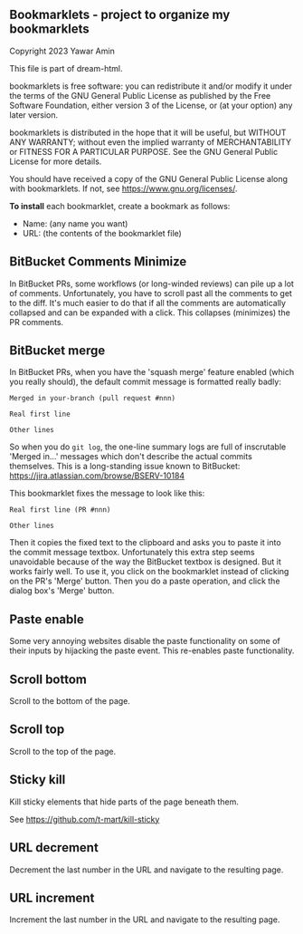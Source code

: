 ## Bookmarklets - project to organize my bookmarklets

Copyright 2023 Yawar Amin

This file is part of dream-html.

bookmarklets is free software: you can redistribute it and/or modify it under
the terms of the GNU General Public License as published by the Free Software
Foundation, either version 3 of the License, or (at your option) any later
version.

bookmarklets is distributed in the hope that it will be useful, but WITHOUT
ANY WARRANTY; without even the implied warranty of MERCHANTABILITY or FITNESS
FOR A PARTICULAR PURPOSE. See the GNU General Public License for more details.

You should have received a copy of the GNU General Public License along with
bookmarklets. If not, see <https://www.gnu.org/licenses/>.

**To install** each bookmarklet, create a bookmark as follows:

- Name: (any name you want)
- URL: (the contents of the bookmarklet file)

## BitBucket Comments Minimize

In BitBucket PRs, some workflows (or long-winded reviews) can pile up a lot of
comments. Unfortunately, you have to scroll past all the comments to get to the
diff. It's much easier to do that if all the comments are automatically
collapsed and can be expanded with a click. This collapses (minimizes) the PR
comments.

## BitBucket merge

In BitBucket PRs, when you have the 'squash merge' feature enabled (which you
really should), the default commit message is formatted really badly:

    Merged in your-branch (pull request #nnn)

    Real first line

    Other lines

So when you do `git log`, the one-line summary logs are full of inscrutable
'Merged in...' messages which don't describe the actual commits themselves. This
is a long-standing issue known to BitBucket:
https://jira.atlassian.com/browse/BSERV-10184

This bookmarklet fixes the message to look like this:

    Real first line (PR #nnn)

    Other lines

Then it copies the fixed text to the clipboard and asks you to paste it into the
commit message textbox. Unfortunately this extra step seems unavoidable because
of the way the BitBucket textbox is designed. But it works fairly well. To use
it, you click on the bookmarklet instead of clicking on the PR's 'Merge' button.
Then you do a paste operation, and click the dialog box's 'Merge' button.

## Paste enable

Some very annoying websites disable the paste functionality on some of their
inputs by hijacking the paste event. This re-enables paste functionality.

## Scroll bottom

Scroll to the bottom of the page.

## Scroll top

Scroll to the top of the page.

## Sticky kill

Kill sticky elements that hide parts of the page beneath them.

See https://github.com/t-mart/kill-sticky

## URL decrement

Decrement the last number in the URL and navigate to the resulting page.

## URL increment

Increment the last number in the URL and navigate to the resulting page.

